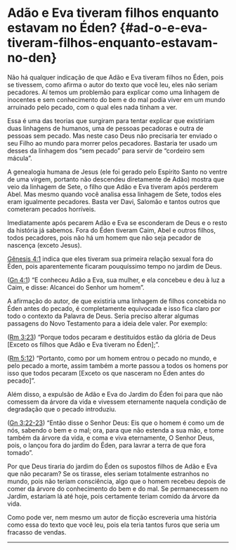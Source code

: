 # Adão e Eva tiveram filhos enquanto estavam no Éden? {#ad-o-e-eva-tiveram-filhos-enquanto-estavam-no-den}

Não há qualquer indicação de que Adão e Eva tiveram filhos no Éden, pois se tivessem, como afirma o autor do texto que você leu, eles não seriam pecadores. Aí temos um problemão para explicar como uma linhagem de inocentes e sem conhecimento do bem e do mal podia viver em um mundo arruinado pelo pecado, com o qual eles nada tinham a ver.

Essa é uma das teorias que surgiram para tentar explicar que existiriam duas linhagens de humanos, uma de pessoas pecadoras e outra de pessoas sem pecado. Mas neste caso Deus não precisaria ter enviado o seu Filho ao mundo para morrer pelos pecadores. Bastaria ter usado um desses da linhagem dos “sem pecado” para servir de “cordeiro sem mácula”.

A genealogia humana de Jesus (ele foi gerado pelo Espírito Santo no ventre de uma virgem, portanto não descendeu diretamente de Adão) mostra que veio da linhagem de Sete, o filho que Adão e Eva tiveram após perderem Abel. Mas mesmo quando você analisa essa linhagem de Sete, todos eles eram igualmente pecadores. Basta ver Davi, Salomão e tantos outros que cometeram pecados horríveis.

Imediatamente após pecarem Adão e Eva se esconderam de Deus e o resto da história já sabemos. Fora do Éden tiveram Caim, Abel e outros filhos, todos pecadores, pois não há um homem que não seja pecador de nascença (exceto Jesus).

[Gênesis 4:1](http://bibliaonline.com.br/acf/gn/4/1) indica que eles tiveram sua primeira relação sexual fora do Éden, pois aparentemente ficaram pouquíssimo tempo no jardim de Deus.

([Gn 4:1](http://bibliaonline.com.br/acf/gn/4/1)) “E conheceu Adão a Eva, sua mulher, e ela concebeu e deu à luz a Caim, e disse: Alcancei do Senhor um homem”.

A afirmação do autor, de que existiria uma linhagem de filhos concebida no Éden antes do pecado, é completamente equivocada e isso fica claro por todo o contexto da Palavra de Deus. Seria preciso alterar algumas passagens do Novo Testamento para a ideia dele valer. Por exemplo:

([Rm 3:23](http://bibliaonline.com.br/acf/rm/3/23)) “Porque todos pecaram e destituídos estão da glória de Deus [Exceto os filhos que Adão e Eva tiveram no Éden];”.

([Rm 5:12](http://bibliaonline.com.br/acf/rm/5/12)) “Portanto, como por um homem entrou o pecado no mundo, e pelo pecado a morte, assim também a morte passou a todos os homens por isso que todos pecaram [Exceto os que nasceram no Éden antes do pecado]”.

Além disso, a expulsão de Adão e Eva do Jardim do Éden foi para que não comessem da árvore da vida e vivessem eternamente naquela condição de degradação que o pecado introduziu.

([Gn 3:22-23](http://bibliaonline.com.br/acf/gn/3/22-23)) “Então disse o Senhor Deus: Eis que o homem é como um de nós, sabendo o bem e o mal; ora, para que não estenda a sua mão, e tome também da árvore da vida, e coma e viva eternamente, O Senhor Deus, pois, o lançou fora do jardim do Éden, para lavrar a terra de que fora tomado”.

Por que Deus tiraria do jardim do Éden os supostos filhos de Adão e Eva que não pecaram? Se os tirasse, eles seriam totalmente estranhos no mundo, pois não teriam consciência, algo que o homem recebeu depois de comer da árvore do conhecimento do bem e do mal. Se permanecessem no Jardim, estariam lá até hoje, pois certamente teriam comido da árvore da vida.

Como pode ver, nem mesmo um autor de ficção escreveria uma história como essa do texto que você leu, pois ela teria tantos furos que seria um fracasso de vendas.

*****
